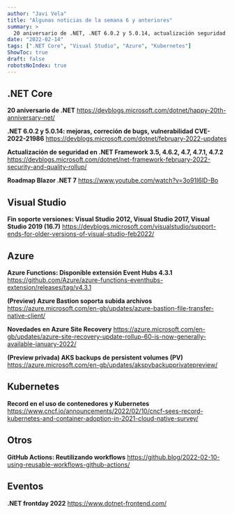 ```yaml
---
author: "Javi Vela"
title: "Algunas noticias de la semana 6 y anteriores"
summary: >
  20 aniversario de .NET, .NET 6.0.2 y 5.0.14, actualización seguridad en .NET Framework 3.5, 4.6.2, 4.7, 4.7.1, 4.7.2, roadmap Blazor .NET 7, Azure Functions Event Hubs, Azure Bastion, Azure Site Recovery, AKS backups para PV, ...
date: "2022-02-14"
tags: [".NET Core", "Visual Studio", "Azure", "Kubernetes"]
ShowToc: true
draft: false
robotsNoIndex: true
---
```

## .NET Core
**20 aniversario de .NET**
https://devblogs.microsoft.com/dotnet/happy-20th-anniversary-net/
<br/>
<!-- #dotnet #dotnetlovesme -->

**.NET 6.0.2 y 5.0.14: mejoras, correción de bugs, vulnerabilidad CVE-2022-21986**
https://devblogs.microsoft.com/dotnet/february-2022-updates
<br/>
<!-- #dotnet #updates #release #febrary #CVE -->

**Actualización de seguridad en .NET Framework 3.5, 4.6.2, 4.7, 4.7.1, 4.7.2**
https://devblogs.microsoft.com/dotnet/net-framework-february-2022-security-and-quality-rollup/
<br/>
<!-- #dotnet #security #netframework #CyberAlertHigh -->

**Roadmap Blazor .NET 7**
https://www.youtube.com/watch?v=3o91I6lD-Bo
<br/>
<!-- #dotnet #blazor #net7 #roadmap -->

## Visual Studio
**Fin soporte versiones: Visual Studio 2012, Visual Studio 2017, Visual Studio 2019 (16.7)**
https://devblogs.microsoft.com/visualstudio/support-ends-for-older-versions-of-visual-studio-feb2022/
<br/>
<!-- #visualstudio #vs #endsupport #vs2012 #vs2017 #vs2019 -->

## Azure
**Azure Functions: Disponible extensión Event Hubs 4.3.1**
https://github.com/Azure/azure-functions-eventhubs-extension/releases/tag/v4.3.1
<br/>
<!-- #azure #azurefunctions #azurefunctionsextension #eventhubs -->

**(Preview) Azure Bastion soporta subida archivos**
https://azure.microsoft.com/en-gb/updates/azure-bastion-file-transfer-native-client/
<br/>
<!-- #azure #azurebastion #security -->

**Novedades en Azure Site Recovery**
https://azure.microsoft.com/en-gb/updates/azure-site-recovery-update-rollup-60-is-now-generally-available-january-2022/
<br/>
<!-- #azure #azuresiterecovery #backup -->

**(Preview privada) AKS backups de persistent volumes (PV)**
https://azure.microsoft.com/en-gb/updates/akspvbackupprivatepreview/
<br/>
<!-- #azure #aks #backup #persistent volume-->

## Kubernetes
**Record en el uso de contenedores y Kubernetes**
https://www.cncf.io/announcements/2022/02/10/cncf-sees-record-kubernetes-and-container-adoption-in-2021-cloud-native-survey/
<br/>
<!-- #kubernetes #container #cloudnative #survey -->

## Otros
**GitHub Actions: Reutilizando workflows**
https://github.blog/2022-02-10-using-reusable-workflows-github-actions/
<br/>
<!-- #github #actions #workflow #reusable -->

## Eventos
**.NET frontday 2022**
https://www.dotnet-frontend.com/
<br/>
<!-- #dotnet #event #dotnetfrontday --> 
